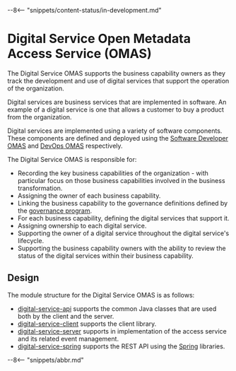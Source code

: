 <!-- SPDX-License-Identifier: CC-BY-4.0 -->
<!-- Copyright Contributors to the Egeria project. -->

--8<-- "snippets/content-status/in-development.md"

# Digital Service Open Metadata Access Service (OMAS)

The Digital Service OMAS supports the business capability owners as they track the development and use of
digital services that support the operation of the organization.

Digital services are business services that are implemented in software.  An example of a digital service
is one that allows a customer to buy a product from the organization.

Digital services are implemented using a variety of software components.  These components are defined and deployed
using the [Software Developer OMAS](../software-developer) and [DevOps OMAS](../dev-ops) respectively.

The Digital Service OMAS is responsible for:

* Recording the key business capabilities of the organization - with particular focus on those business
capabilities involved in the business transformation.
* Assigning the owner of each business capability.
* Linking the business capability to the governance definitions defined by the [governance program](../governance-program).
* For each business capability, defining the digital services that support it.
* Assigning ownership to each digital service.
* Supporting the owner of a digital service throughout the digital service's lifecycle.
* Supporting the business capability owners with the ability to review the status of the digital services within
their business capability.

## Design

The module structure for the Digital Service OMAS is as follows:

* [digital-service-api](digital-service-api) supports the common Java classes that are used both by the client and the server.
* [digital-service-client](digital-service-client) supports the client library.
* [digital-service-server](digital-service-server) supports in implementation of the access service and its related event management.
* [digital-service-spring](digital-service-spring) supports the REST API using the [Spring](../../../developer-resources/Spring.md) libraries.

--8<-- "snippets/abbr.md"
